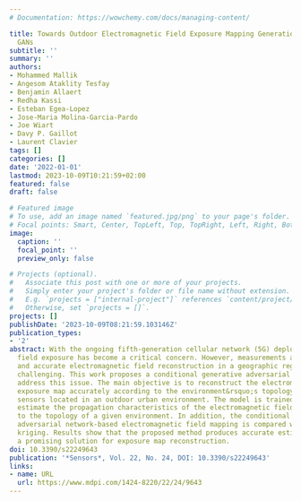 ```yaml
---
# Documentation: https://wowchemy.com/docs/managing-content/

title: Towards Outdoor Electromagnetic Field Exposure Mapping Generation Using Conditional
  GANs
subtitle: ''
summary: ''
authors:
- Mohammed Mallik
- Angesom Ataklity Tesfay
- Benjamin Allaert
- Redha Kassi
- Esteban Egea-Lopez
- Jose-Maria Molina-Garcia-Pardo
- Joe Wiart
- Davy P. Gaillot
- Laurent Clavier
tags: []
categories: []
date: '2022-01-01'
lastmod: 2023-10-09T10:21:59+02:00
featured: false
draft: false

# Featured image
# To use, add an image named `featured.jpg/png` to your page's folder.
# Focal points: Smart, Center, TopLeft, Top, TopRight, Left, Right, BottomLeft, Bottom, BottomRight.
image:
  caption: ''
  focal_point: ''
  preview_only: false

# Projects (optional).
#   Associate this post with one or more of your projects.
#   Simply enter your project's folder or file name without extension.
#   E.g. `projects = ["internal-project"]` references `content/project/deep-learning/index.md`.
#   Otherwise, set `projects = []`.
projects: []
publishDate: '2023-10-09T08:21:59.103146Z'
publication_types:
- '2'
abstract: With the ongoing fifth-generation cellular network (5G) deployment, electromagnetic
  field exposure has become a critical concern. However, measurements are scarce,
  and accurate electromagnetic field reconstruction in a geographic region remains
  challenging. This work proposes a conditional generative adversarial network to
  address this issue. The main objective is to reconstruct the electromagnetic field
  exposure map accurately according to the environment&rsquo;s topology from a few
  sensors located in an outdoor urban environment. The model is trained to learn and
  estimate the propagation characteristics of the electromagnetic field according
  to the topology of a given environment. In addition, the conditional generative
  adversarial network-based electromagnetic field mapping is compared with simple
  kriging. Results show that the proposed method produces accurate estimates and is
  a promising solution for exposure map reconstruction.
doi: 10.3390/s22249643
publication: '*Sensors*, Vol. 22, No. 24, DOI: 10.3390/s22249643'
links:
- name: URL
  url: https://www.mdpi.com/1424-8220/22/24/9643
---
```

